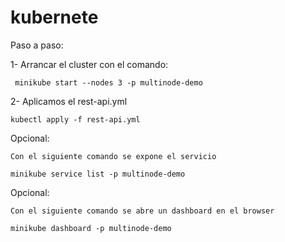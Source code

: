 # kubernete

Paso a paso:

1- Arrancar el cluster con el comando:

	 minikube start --nodes 3 -p multinode-demo

2- Aplicamos el rest-api.yml

	kubectl apply -f rest-api.yml

Opcional:

	Con el siguiente comando se expone el servicio

	minikube service list -p multinode-demo

Opcional:

	Con el siguiente comando se abre un dashboard en el browser

	minikube dashboard -p multinode-demo
